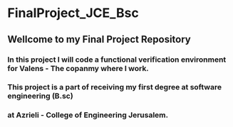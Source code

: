 # FinalProject_JCE_Bsc

## Wellcome to my Final Project Repository

### In this project I will code a functional verification environment for Valens - The copanmy where I work.
### This project is a part of receiving my first degree at software engineering (B.sc) 
### at Azrieli - College of Engineering Jerusalem.

